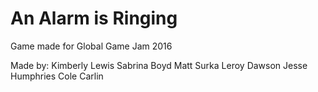 # An Alarm is Ringing

Game made for Global Game Jam 2016

Made by:
Kimberly Lewis
Sabrina Boyd
Matt Surka
Leroy Dawson
Jesse Humphries
Cole Carlin
